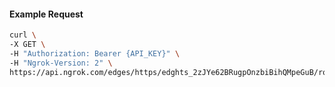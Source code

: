 <!-- Code generated for API Clients. DO NOT EDIT. -->

#### Example Request

```bash
curl \
-X GET \
-H "Authorization: Bearer {API_KEY}" \
-H "Ngrok-Version: 2" \
https://api.ngrok.com/edges/https/edghts_2zJYe62BRugpOnzbiBihQMpeGuB/routes/edghtsrt_2zJYe2wkwOUizf9uOZbLTEHYzTg/request_headers
```
